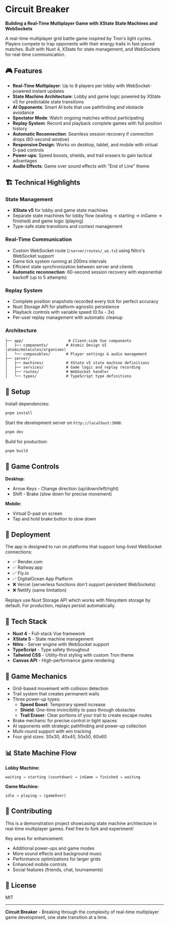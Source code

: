# Circuit Breaker

**Building a Real-Time Multiplayer Game with XState State Machines and WebSockets**

A real-time multiplayer grid battle game inspired by Tron's light cycles. Players compete to trap opponents with their energy trails in fast-paced matches. Built with Nuxt 4, XState for state management, and WebSockets for real-time communication.

## 🎮 Features

- **Real-Time Multiplayer**: Up to 8 players per lobby with WebSocket-powered instant updates
- **State Machine Architecture**: Lobby and game logic powered by XState v5 for predictable state transitions
- **AI Opponents**: Smart AI bots that use pathfinding and obstacle avoidance
- **Spectator Mode**: Watch ongoing matches without participating
- **Replay System**: Record and playback complete games with full position history
- **Automatic Reconnection**: Seamless session recovery if connection drops (60-second window)
- **Responsive Design**: Works on desktop, tablet, and mobile with virtual D-pad controls
- **Power-ups**: Speed boosts, shields, and trail erasers to gain tactical advantages
- **Audio Effects**: Game over sound effects with "End of Line" theme

## 🏗️ Technical Highlights

### State Management
- **XState v5** for lobby and game state machines
- Separate state machines for lobby flow (waiting → starting → inGame → finished) and game logic (playing)
- Type-safe state transitions and context management

### Real-Time Communication
- Custom WebSocket route (`/server/routes/_ws.ts`) using Nitro's WebSocket support
- Game tick system running at 200ms intervals
- Efficient state synchronization between server and clients
- **Automatic reconnection**: 60-second session recovery with exponential backoff (up to 5 attempts)

### Replay System
- Complete position snapshots recorded every tick for perfect accuracy
- Nuxt Storage API for platform-agnostic persistence
- Playback controls with variable speed (0.5x - 3x)
- Per-user replay management with automatic cleanup

### Architecture
```
├── app/                    # Client-side Vue components
│   ├── components/        # Atomic Design UI (atoms/molecules/organisms)
│   └── composables/       # Player settings & audio management
├── server/
│   ├── machines/          # XState v5 state machine definitions
│   ├── services/          # Game logic and replay recording
│   ├── routes/            # WebSocket handler
│   └── types/             # TypeScript type definitions
```

## 🚀 Setup

Install dependencies:

```bash
pnpm install
```

Start the development server on `http://localhost:3000`:

```bash
pnpm dev
```

Build for production:

```bash
pnpm build
```

## 🎯 Game Controls

**Desktop:**
- Arrow Keys - Change direction (up/down/left/right)
- Shift - Brake (slow down for precise movement)

**Mobile:**
- Virtual D-pad on screen
- Tap and hold brake button to slow down

## 🔧 Deployment

The app is designed to run on platforms that support long-lived WebSocket connections:
- ✅ Render.com
- ✅ Railway.app
- ✅ Fly.io
- ✅ DigitalOcean App Platform
- ❌ Vercel (serverless functions don't support persistent WebSockets)
- ❌ Netlify (same limitation)

Replays use Nuxt Storage API which works with filesystem storage by default. For production, replays persist automatically.

## 📝 Tech Stack

- **Nuxt 4** - Full-stack Vue framework
- **XState 5** - State machine management
- **Nitro** - Server engine with WebSocket support
- **TypeScript** - Type safety throughout
- **Tailwind CSS** - Utility-first styling with custom Tron theme
- **Canvas API** - High-performance game rendering

## 🎨 Game Mechanics

- Grid-based movement with collision detection
- Trail system that creates permanent walls
- Three power-up types:
  - **Speed Boost**: Temporary speed increase
  - **Shield**: One-time invincibility to pass through obstacles
  - **Trail Eraser**: Clear portions of your trail to create escape routes
- Brake mechanic for precise control in tight spaces
- AI opponents with strategic pathfinding and power-up collection
- Multi-round support with win tracking
- Four grid sizes: 30x30, 40x40, 50x50, 60x60

## 📊 State Machine Flow

**Lobby Machine:**
```
waiting → starting (countdown) → inGame → finished → waiting
```

**Game Machine:**
```
idle → playing → (gameOver)
```

## 🤝 Contributing

This is a demonstration project showcasing state machine architecture in real-time multiplayer games. Feel free to fork and experiment!

Key areas for enhancement:
- Additional power-ups and game modes
- More sound effects and background music
- Performance optimizations for larger grids
- Enhanced mobile controls
- Social features (friends, chat, tournaments)

## 📄 License

MIT

---

**Circuit Breaker** - Breaking through the complexity of real-time multiplayer game development, one state transition at a time.
